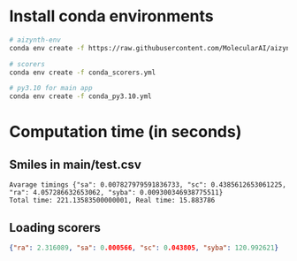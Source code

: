 # Install conda environments

```sh
# aizynth-env
conda env create -f https://raw.githubusercontent.com/MolecularAI/aizynthfinder/master/env-users.yml

# scorers
conda env create -f conda_scorers.yml

# py3.10 for main app
conda env create -f conda_py3.10.yml
```

# Computation time (in seconds)
## Smiles in main/test.csv
```
Avarage timings {"sa": 0.007827979591836733, "sc": 0.4385612653061225, "ra": 4.057286632653062, "syba": 0.009300346938775511}
Total time: 221.13583500000001, Real time: 15.883786
```
## Loading scorers
```json
{"ra": 2.316089, "sa": 0.000566, "sc": 0.043805, "syba": 120.992621}
```